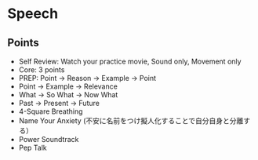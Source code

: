 
# Speech

## Points
* Self Review: Watch your practice movie, Sound only, Movement only
* Core: 3 points
* PREP: Point -> Reason -> Example -> Point
* Point -> Example -> Relevance 
* What -> So What -> Now What
* Past -> Present -> Future
* 4-Square Breathing
* Name Your Anxiety (不安に名前をつけ擬人化することで自分自身と分離する）
* Power Soundtrack
* Pep Talk